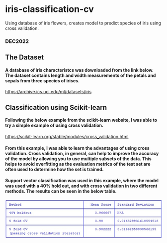 # iris-classification-cv
Using database of iris flowers, creates model to predict species of iris using cross validation.

### DEC2022

## The Dataset

#### A database of iris characteristcs was downloaded from the link below. The dataset contains length and width measurements of the petals and sepals from three species of irises.

https://archive.ics.uci.edu/ml/datasets/iris

## Classification using Scikit-learn

#### Following the below example from the scikit-learn website, I was able to try a simple example of using cross validation.

https://scikit-learn.org/stable/modules/cross_validation.html

#### From this example, I was able to learn the advantages of using cross validation. Cross validation, in general, can help to improve the accuracy of the model by allowing you to use multiple subsets of the data. This helps to avoid overfitting as the evaluation metrics of the test set are often used to determine how the set is trained. 

#### Support vector classification was used in this example, where the model was used with a 40% hold out, and with cross validation in two different methods. The results can be seen in the below table. 

![Results Table](results_table.jpg)


